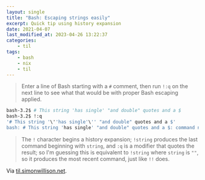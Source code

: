 ```yaml
---
layout: single
title: "Bash: Escaping strings easily"
excerpt: Quick tip using history expansion
date: 2021-04-07
last_modified_at: 2023-04-26 13:22:37
categories:
    - til
tags:
    - bash
    - nix
    - til
---
```


> Enter a line of Bash starting with a `#` comment,
> then run `!:q` on the next line to see what that would be with proper Bash escaping applied.

```bash
bash-3.2$ # This string 'has single' "and double" quotes and a $
bash-3.2$ !:q
'# This string '\''has single'\'' "and double" quotes and a $'
bash: # This string 'has single' "and double" quotes and a $: command not found
```

> The `!` character begins a history expansion; `!string` produces the last command beginning with `string`,
> and `:q` is a modifier that quotes the result;
> so I'm guessing this is equivalent to `!string` where `string` is `""`, so it produces the most recent command,
> just like `!!` does.

Via [til.simonwillison.net](https://github.com/simonw/til/blob/main/bash/escaping-a-string.md).
